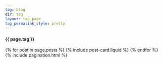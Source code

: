 ```yaml
---
tag: blog
dir: tag
layout: tag_page
tag_permalink_style: pretty
---
```


<div class='o-wrapper'>

  <div class='o-grid'>
    <div class='o-grid__col'>
      <h4>{{ page.tag }}</h4>
    </div>
  </div>

  <div class='o-grid'>
    {% for post in page.posts %}
      {% include post-card.liquid %}
    {% endfor %}
  </div>

  <div class='o-grid'>
    {% include pagination.html %}
  </div>
</div>